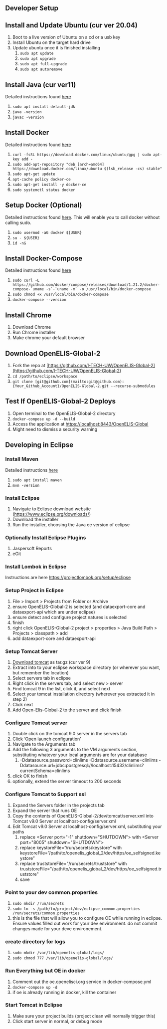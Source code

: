 

## Developer Setup


## Install and Update Ubuntu (cur ver 20.04)



1. Boot to a live version of Ubuntu on a cd or a usb key
2. Install Ubuntu on the target hard drive 
3. Update ubuntu once it is finished installing
    1. `sudo apt update`
    2. `sudo apt upgrade`
    3. `sudo apt full-upgrade`
    4. `sudo apt autoremove`


## Install Java (cur ver11)

Detailed instructions found [here](https://www.digitalocean.com/community/tutorials/how-to-install-java-with-apt-on-ubuntu-18-04)



1. `sudo apt install default-jdk`
2. `java -version`
3. `javac -version`


## Install Docker 

Detailed instructions found [here](https://www.digitalocean.com/community/tutorials/how-to-install-and-use-docker-on-ubuntu-16-04)



1. `curl -fsSL https://download.docker.com/linux/ubuntu/gpg | sudo apt-key add -`
2. `sudo add-apt-repository "deb [arch=amd64] https://download.docker.com/linux/ubuntu $(lsb_release -cs) stable"`
3. `sudo apt-get update`
4. `apt-cache policy docker-ce`
5. `sudo apt-get install -y docker-ce`
6. `sudo systemctl status docker`


## Setup Docker (Optional)

Detailed instructions found [here](https://www.digitalocean.com/community/tutorials/how-to-install-and-use-docker-on-ubuntu-16-04). This will enable you to call docker without calling sudo.



1. `sudo usermod -aG docker ${USER} `
2. `su - ${USER}`
3. `id -nG`


## Install Docker-Compose

Detailed instructions found [here](https://www.digitalocean.com/community/tutorials/how-to-install-docker-compose-on-ubuntu-18-04)



1. ``sudo curl -L https://github.com/docker/compose/releases/download/1.21.2/docker-compose-`uname -s`-`uname -m` -o /usr/local/bin/docker-compose``
2. `sudo chmod +x /usr/local/bin/docker-compose`
3. `docker-compose --version`


## Install Chrome



1. Download Chrome
2. Run Chrome installer 
3. Make chrome your default browser


## Download OpenELIS-Global-2



1. Fork the repo at [https://github.com/I-TECH-UW/OpenELIS-Global-2](https://github.com/I-TECH-UW/OpenELIS-Global-2) 
2. `cd /path/to/eclipse/workspace`
3. `git clone [git@github.com](mailto:git@github.com):{Your_Github_Account}/OpenELIS-Global-2.git --recurse-submodules`



## Test If OpenELIS-Global-2 Deploys



1. Open terminal to the OpenELIS-Global-2 directory
2. `docker-compose up -d --build`
3. Access the application at [https://localhost:8443/OpenELIS-Global](https://localhost:8443/OpenELIS-Global)
4. Might need to dismiss a security warning


## Developing in Eclipse


### Install Maven


Detailed instructions [here](https://linuxize.com/post/how-to-install-apache-maven-on-ubuntu-18-04/)



1. `sudo apt install maven`
2. `mvn -version`


### Install Eclipse


1. Navigate to Eclipse download website (https://www.eclipse.org/downloads/)
2. Download the installer
3. Run the installer, choosing the Java ee version of eclipse


### Optionally Install Eclipse Plugins


1. Jaspersoft Reports
2. eGit    


### Install Lombok in Eclipse


 Instructions are here https://projectlombok.org/setup/eclipse
 

### Setup Project in Eclipse


1. File > Import > Projects from Folder or Archive
2. ensure OpenELIS-Global-2 is selected (and dataexport-core and dataexport-api which are under eclipse)
3. ensure detect and configure project natures is selected
4. finish
5. right click OpenELIS-Global-2 project > properties > Java Build Path > Projects > classpath > add
6. add dataexport-core and dataexport-api



### Setup Tomcat Server


1. [Download tomcat](https://tomcat.apache.org/download-90.cgi) as tar.gz (cur ver 9)
2. Extract into to your eclipse workspace directory (or wherever you want, but remember the location)
3. Select servers tab in eclipse
4. Right click in the servers tab, and select new > server
5. Find tomcat 9 in the list, click it, and select next
6. Select your tomcat installation directory (wherever you extracted it in step 2)
7. Click next
8. Add Open-Elis-Global-2 to the server and click finish


### Configure Tomcat server


1. Double click on the tomcat 9.0 server in the servers tab
2. Click ‘Open launch configuration’
3. Navigate to the Arguments tab
4. Add the following 3 arguments to the VM arguments section, substituting whatever your local arguments are for your database
    1. -Ddatasource.password=clinlims -Ddatasource.username=clinlims -Ddatasource.url=jdbc:postgresql://localhost:15432/clinlims?currentSchema=clinlims
5. click OK to finish
6. optionally, extend the server timeout to 200 seconds


### Configure Tomcat to Support ssl


1. Expand the Servers folder in the projects tab
2. Expand the server that runs OE
3. Copy the contents of OpenELIS-Global-2/dev/tomcat/server.xml into Tomcat v9.0 Server at localhost-config/server.xml
4. Edit Tomcat v9.0 Server at localhost-config/server.xml, substituting your paths
    1. replace &lt;Server port="-1" shutdown="SHUTDOWN"> with &lt;Server port="8005" shutdown="SHUTDOWN">
    2. replace keystoreFile=”/run/secrets/keystore” with keystoreFile=”/path/to/openelis_global_2/dev/https/oe_selfsigned.keystore”
    3. replace truststoreFile="/run/secrets/truststore" with truststoreFile="/path/to/openelis_global_2/dev/https/oe_selfsigned.truststore"
    4. save


### Point to your dev common.properties 


1. `sudo mkdir /run/secrets`
2. `sudo ln -s /path/to/project/dev/eclipse_common.properties /run/secrets/common.properties`
3. this is the file that will allow you to configure OE while running in eclipse. Ensure values filled out work for your dev environment. do not commit changes made for your deve environement.


### create directory for logs


1. `sudo mkdir /var/lib/openelis-global/logs/`
2. `sudo chmod 777 /var/lib/openelis-global/logs/`



### Run Everything but OE in docker


1. Comment out the oe.openelisci.org service in docker-compose.yml
2. `docker-compose up -d`
3. if oe is already running in docker, kill the container


### Start Tomcat in Eclipse


1. Make sure your project builds (project clean will normally trigger this)
2. Click start server in normal, or debug mode